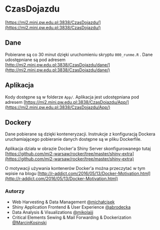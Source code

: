 # CzasDojazdu

[https://mi2.mini.pw.edu.pl:3838/CzasDojazdu/](https://mi2.mini.pw.edu.pl:3838/CzasDojazdu/)


## Dane

Pobierane są co 30 minut dzięki uruchomieniu skryptu `000_runme.R` .
Dane udostępniane są pod adresem [http://mi2.mini.pw.edu.pl:3838/CzasDojazdu/dane/](http://mi2.mini.pw.edu.pl:3838/CzasDojazdu/dane/)

## Aplikacja

Kody dostępne są w folderze  `App/`. Aplikacja jest udostępniana pod adresem [https://mi2.mini.pw.edu.pl:3838/CzasDojazdu/App/](https://mi2.mini.pw.edu.pl:3838/CzasDojazdu/App/)

## Dockery

Dane pobierane są dzięki konteneryzacji. Instrukcje z konfiguracją Dockera uruchamiającego pobieranie danych 
dostępne są w pliku Dockerfile.

Aplikacja działa w obrazie Docker'a Shiny Server skonfigurowanego tutaj [https://github.com/mi2-warsaw/rocker/tree/master/shiny-extra](https://github.com/mi2-warsaw/rocker/tree/master/shiny-extra)

O motywacji używania kontenerów Docker'a można przeczytać w tym wpisie na blogu [http://r-addict.com/2016/05/13/Docker-Motivation.html](http://r-addict.com/2016/05/13/Docker-Motivation.html)


### Autorzy

- Web Harvesting & Data Management [@michałcisek](https://github.com/michałcisek)
- Shiny Application Frontend & User Experience [@abrodecka](https://github.com/abrodecka)
- Data Analysis & Visualizations [@mikolajjj](https://github.com/mikolajjj)
- Critical Elements Sewing & Mail Forwarding & Dockerization [@MarcinKosinski](https://github.com/MarcinKosinski)
